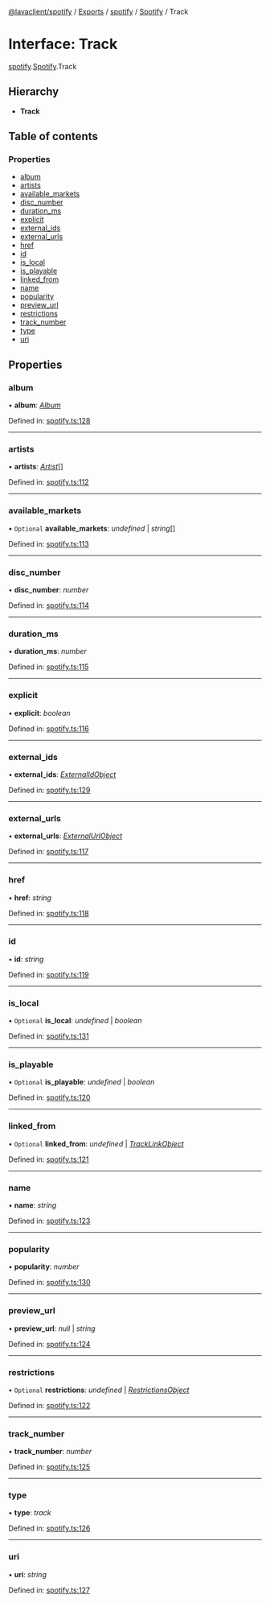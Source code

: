 [@lavaclient/spotify](../README.md) / [Exports](../modules.md) / [spotify](../modules/spotify.md) / [Spotify](../modules/spotify.spotify-1.md) / Track

# Interface: Track

[spotify](../modules/spotify.md).[Spotify](../modules/spotify.spotify-1.md).Track

## Hierarchy

* **Track**

## Table of contents

### Properties

- [album](spotify.spotify.track.md#album)
- [artists](spotify.spotify.track.md#artists)
- [available\_markets](spotify.spotify.track.md#available_markets)
- [disc\_number](spotify.spotify.track.md#disc_number)
- [duration\_ms](spotify.spotify.track.md#duration_ms)
- [explicit](spotify.spotify.track.md#explicit)
- [external\_ids](spotify.spotify.track.md#external_ids)
- [external\_urls](spotify.spotify.track.md#external_urls)
- [href](spotify.spotify.track.md#href)
- [id](spotify.spotify.track.md#id)
- [is\_local](spotify.spotify.track.md#is_local)
- [is\_playable](spotify.spotify.track.md#is_playable)
- [linked\_from](spotify.spotify.track.md#linked_from)
- [name](spotify.spotify.track.md#name)
- [popularity](spotify.spotify.track.md#popularity)
- [preview\_url](spotify.spotify.track.md#preview_url)
- [restrictions](spotify.spotify.track.md#restrictions)
- [track\_number](spotify.spotify.track.md#track_number)
- [type](spotify.spotify.track.md#type)
- [uri](spotify.spotify.track.md#uri)

## Properties

### album

• **album**: [*Album*](spotify.spotify.album.md)

Defined in: [spotify.ts:128](https://github.com/Lavaclient/plugins/blob/09b0c37/packages/spotify/src/spotify.ts#L128)

___

### artists

• **artists**: [*Artist*](spotify.spotify.artist.md)[]

Defined in: [spotify.ts:112](https://github.com/Lavaclient/plugins/blob/09b0c37/packages/spotify/src/spotify.ts#L112)

___

### available\_markets

• `Optional` **available\_markets**: *undefined* \| *string*[]

Defined in: [spotify.ts:113](https://github.com/Lavaclient/plugins/blob/09b0c37/packages/spotify/src/spotify.ts#L113)

___

### disc\_number

• **disc\_number**: *number*

Defined in: [spotify.ts:114](https://github.com/Lavaclient/plugins/blob/09b0c37/packages/spotify/src/spotify.ts#L114)

___

### duration\_ms

• **duration\_ms**: *number*

Defined in: [spotify.ts:115](https://github.com/Lavaclient/plugins/blob/09b0c37/packages/spotify/src/spotify.ts#L115)

___

### explicit

• **explicit**: *boolean*

Defined in: [spotify.ts:116](https://github.com/Lavaclient/plugins/blob/09b0c37/packages/spotify/src/spotify.ts#L116)

___

### external\_ids

• **external\_ids**: [*ExternalIdObject*](spotify.spotify.externalidobject.md)

Defined in: [spotify.ts:129](https://github.com/Lavaclient/plugins/blob/09b0c37/packages/spotify/src/spotify.ts#L129)

___

### external\_urls

• **external\_urls**: [*ExternalUrlObject*](spotify.spotify.externalurlobject.md)

Defined in: [spotify.ts:117](https://github.com/Lavaclient/plugins/blob/09b0c37/packages/spotify/src/spotify.ts#L117)

___

### href

• **href**: *string*

Defined in: [spotify.ts:118](https://github.com/Lavaclient/plugins/blob/09b0c37/packages/spotify/src/spotify.ts#L118)

___

### id

• **id**: *string*

Defined in: [spotify.ts:119](https://github.com/Lavaclient/plugins/blob/09b0c37/packages/spotify/src/spotify.ts#L119)

___

### is\_local

• `Optional` **is\_local**: *undefined* \| *boolean*

Defined in: [spotify.ts:131](https://github.com/Lavaclient/plugins/blob/09b0c37/packages/spotify/src/spotify.ts#L131)

___

### is\_playable

• `Optional` **is\_playable**: *undefined* \| *boolean*

Defined in: [spotify.ts:120](https://github.com/Lavaclient/plugins/blob/09b0c37/packages/spotify/src/spotify.ts#L120)

___

### linked\_from

• `Optional` **linked\_from**: *undefined* \| [*TrackLinkObject*](spotify.spotify.tracklinkobject.md)

Defined in: [spotify.ts:121](https://github.com/Lavaclient/plugins/blob/09b0c37/packages/spotify/src/spotify.ts#L121)

___

### name

• **name**: *string*

Defined in: [spotify.ts:123](https://github.com/Lavaclient/plugins/blob/09b0c37/packages/spotify/src/spotify.ts#L123)

___

### popularity

• **popularity**: *number*

Defined in: [spotify.ts:130](https://github.com/Lavaclient/plugins/blob/09b0c37/packages/spotify/src/spotify.ts#L130)

___

### preview\_url

• **preview\_url**: *null* \| *string*

Defined in: [spotify.ts:124](https://github.com/Lavaclient/plugins/blob/09b0c37/packages/spotify/src/spotify.ts#L124)

___

### restrictions

• `Optional` **restrictions**: *undefined* \| [*RestrictionsObject*](spotify.spotify.restrictionsobject.md)

Defined in: [spotify.ts:122](https://github.com/Lavaclient/plugins/blob/09b0c37/packages/spotify/src/spotify.ts#L122)

___

### track\_number

• **track\_number**: *number*

Defined in: [spotify.ts:125](https://github.com/Lavaclient/plugins/blob/09b0c37/packages/spotify/src/spotify.ts#L125)

___

### type

• **type**: *track*

Defined in: [spotify.ts:126](https://github.com/Lavaclient/plugins/blob/09b0c37/packages/spotify/src/spotify.ts#L126)

___

### uri

• **uri**: *string*

Defined in: [spotify.ts:127](https://github.com/Lavaclient/plugins/blob/09b0c37/packages/spotify/src/spotify.ts#L127)

